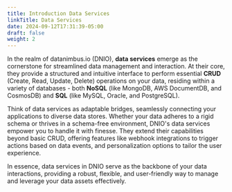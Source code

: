 ```yaml
---
title: Introduction Data Services
linkTitle: Data Services
date: 2024-09-12T17:31:39-05:00
draft: false
weight: 2
---
```


In the realm of datanimbus.io (DNIO), **data services** emerge as the cornerstone for streamlined data management and interaction. At their core, they provide a structured and intuitive interface to perform essential **CRUD** (Create, Read, Update, Delete) operations on your data, residing within a variety of databases - both **NoSQL** (like MongoDB, AWS DocumentDB, and CosmosDB) and **SQL** (like MySQL, Oracle, and PostgreSQL).

Think of data services as adaptable bridges, seamlessly connecting your applications to diverse data stores. Whether your data adheres to a rigid schema or thrives in a schema-free environment, DNIO's data services empower you to handle it with finesse. They extend their capabilities beyond basic CRUD, offering features like webhook integrations to trigger actions based on data events, and personalization options to tailor the user experience.

In essence, data services in DNIO serve as the backbone of your data interactions, providing a robust, flexible, and user-friendly way to manage and leverage your data assets effectively.
